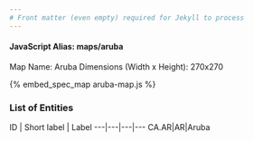 ```yaml
---
# Front matter (even empty) required for Jekyll to process
---
```


#### JavaScript Alias: maps/aruba

Map Name: Aruba
Dimensions (Width x Height): 270x270



{% embed_spec_map aruba-map.js %}

### List of Entities

ID | Short label | Label
---|---|---|---
CA.AR|AR|Aruba


